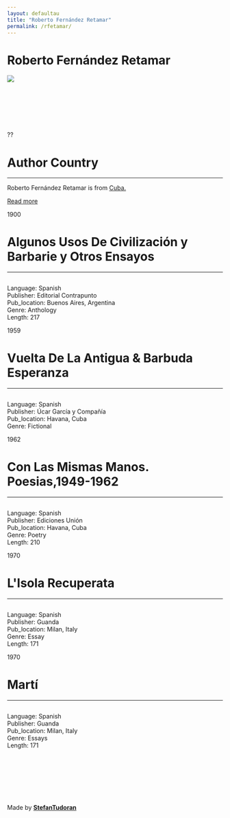 ```yaml
---
layout: defaultau
title: "Roberto Fernández Retamar"
permalink: /rfetamar/
---
```

<!-- partial:index.partial.html -->
<div class="content">
    <h1>Roberto Fernández Retamar</h1>
    <div class="quote">
        <div><img src="https://poetapachuco.org/system/authors/avatars/000/000/032/original/roberto-fernandez.jpg?1550531476" class="logo"></div>
    </div>
    <div class="timeline">
        <div style="padding-bottom:100px;"></div>
        <div class="block">
            <div class="date right"><p class="right">??</p></div>
            <div class="dot"></div>
            <div class="left first">
            <div class="author_country">
                <h1>Author Country</h1><hr>
        <div class="aclocation">    <p>Roberto Fernández Retamar is from <a href="http://localhost:4000/14"> Cuba.</a></p> </div>
              <div class="acreadmore">  <a href="https://es.wikipedia.org/wiki/Roberto_Fern%C3%A1ndez_Retamar" target="_blank">Read more</a> </div>
            </div>
            </div>
        </div>
        <div class="block">
            <div class="date left"><p class="left">1900</p></div>
            <div class="dot"></div>
            <div class="right">
                <h1>Algunos Usos De Civilización y Barbarie y Otros Ensayos</h1><hr>
                <p><img src=""></p>
                <p>
                Language: Spanish<br/>
                Publisher: Editorial Contrapunto<br/>
                Pub_location: Buenos Aires, Argentina<br/>
                Genre: Anthology<br/>
                Length: 217</p>
            </div>
        </div>
        <div class="block">
            <div class="date right"><p class="right">1959</p></div>
            <div class="dot"></div>
            <div class="left hide">
                <h1>Vuelta De La Antigua & Barbuda Esperanza</h1><hr>
                <p><img src=""></p>
                <p>Language: Spanish<br/>
                Publisher: Úcar García y Compañía<br/>
                Pub_location: Havana, Cuba<br/>
                Genre: Fictional<br/></p>
            </div>
        </div>
        <div class="block">
            <div class="date left"><p class="left">1962</p></div>
            <div class="dot"></div>
            <div class="right hide">
                <h1>Con Las Mismas Manos. Poesias,1949-1962</h1><hr>
                <p><img src=""></p>
                <p>Language: Spanish<br/>
                Publisher: Ediciones Unión<br/>
                Pub_location: Havana, Cuba<br/>
                Genre: Poetry<br/>
                Length: 210</p>
            </div>
        </div>
        <div class="block">
            <div class="date right"><p class="right">1970</p></div>
            <div class="dot"></div>
            <div class="left hide">
                <h1>L'Isola Recuperata</h1><hr>
                <p><img src=""></p>
                <p>Language: Spanish<br/>
                Publisher: Guanda<br/>
                Pub_location: Milan, Italy<br/>
                Genre: Essay<br/>
                Length: 171</p>
            </div>
        </div>
        <div class="block">
            <div class="date right"><p class="left">1970</p></div>
            <div class="dot"></div>
            <div class="right hide">
                <h1>Martí</h1><hr>
                <p><img src=""></p>
                <p>Language: Spanish<br/>
                Publisher: Guanda<br/>
                Pub_location: Milan, Italy<br/>
                Genre: Essays<br/>
                Length: 171</p>
            </div>
        </div>
        <div style="padding-bottom:100px;"></div>
    </div>
    <div id="footer">
        <p id="copyright">Made by&nbsp;<strong><a href="https://www.linkedin.com/in/nicolae-stefan-tudoran-b02291127/" target="_blank">StefanTudoran</a></strong></p>
    </div>
</div>
<!-- partial -->
  <script src='https://cdnjs.cloudflare.com/ajax/libs/jquery/3.1.1/jquery.min.js'></script><script  src="assets/js/authorscript.js"></script>
